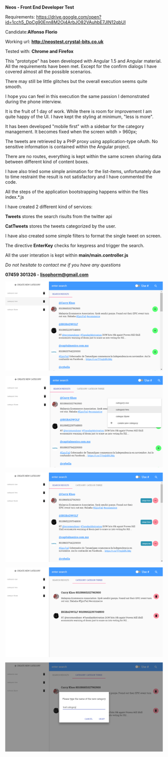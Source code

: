 **Neos - Front End Developer Test**

Requirements: https://drive.google.com/open?id=1cch5_DpCg90Enn8M2Oj4ArbJO82VAuhbE7JIN12qbUI

Candidate:**Alfonso Florio**

Working url: **http://neostest.crystal-bits.co.uk**

Tested with: **Chrome and Firefox**

This "prototype" has been developed with Angular 1.5 and Angular material.
All the requirements have been met. Except for the confirm dialogs I have covered almost all the possible scenarios.

There may still be little glitches but the overall execution seems quite smooth.

I hope you can feel in this execution the same passion I demonstrated during the phone interview.


It is the fruit of 1 day of work. While there is room for improvement I am quite happy of the UI. I have kept the styling at minimum, "less is more".

It has been developed "mobile first" with a sidebar for the category management. It becomes fixed when the screen witdh > 960px;

The tweets are retrieved by a PHP proxy using application-type oAuth. No sensitive information is contained within the Angular project.

There are no routes, everything is kept within the same screen sharing data between different kind of content boxes.

I have also tried some simple animation for the list-items, unfortunately due to time restraint the result is not satisfactory and I have commented the code.

All the steps of the application bootstrapping happens within the files index.*.js 

I have created 2 different kind of services:
 
**Tweets** stores the search risults from the twitter api 

**CatTweets** stores the tweets categorized by the user.

I have also created some simple filters to format the single tweet on screen.

The directive **EnterKey** checks for keypress and trigger the search.

All the user interation is kept within **main/main.controller.js**

_Do not hesitate to contact me if you have any questions_

**07459 301326 - lisophorm@gmail.com**

![screenshot](/screenshots/screen1.PNG)

![screenshot](/screenshots/screen2.PNG)

![screenshot](/screenshots/screen3.PNG)

![screenshot](/screenshots/screen4.PNG)

![screenshot](/screenshots/screen5.PNG)





